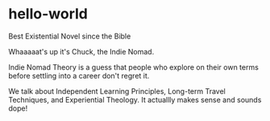 # hello-world
Best Existential Novel since the Bible

Whaaaaat's up it's Chuck, the Indie Nomad.

Indie Nomad Theory is a guess that people who explore on their own terms before settling into a career don't regret it.

We talk about Independent Learning Principles, Long-term Travel Techniques, and Experiential Theology. It actuallly makes sense and sounds dope!
